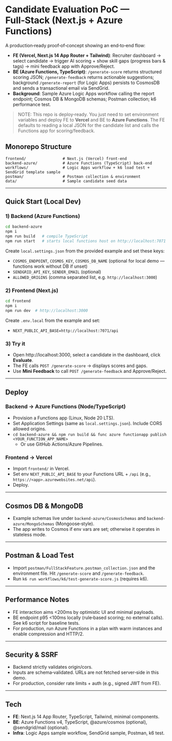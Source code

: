 # Candidate Evaluation PoC — Full‑Stack (Next.js + Azure Functions)

A production‑ready proof‑of‑concept showing an end‑to‑end flow:
- **FE (Vercel, Next.js 14 App Router + Tailwind)**: Recruiter dashboard → select candidate → trigger AI scoring + show skill gaps (progress bars & tags) → mini feedback app with Approve/Reject.
- **BE (Azure Functions, TypeScript)**: `/generate-score` returns structured scoring JSON; `/generate-feedback` returns actionable suggestions; background `/generate-report` (for Logic Apps) persists to CosmosDB and sends a transactional email via SendGrid.
- **Background**: Sample Azure Logic Apps workflow calling the report endpoint; Cosmos DB & MongoDB schemas; Postman collection; k6 performance test.

> NOTE: This repo is deploy‑ready. You just need to set environment variables and deploy FE to **Vercel** and BE to **Azure Functions**. The FE defaults to reading a local JSON for the candidate list and calls the Functions app for scoring/feedback.

## Monorepo Structure
```
frontend/                # Next.js (Vercel) front-end
backend-azure/           # Azure Functions (TypeScript) back-end
workflows/               # Logic Apps workflow + k6 load test + SendGrid template sample
postman/                 # Postman collection & environment
data/                    # Sample candidate seed data
```

---

## Quick Start (Local Dev)

### 1) Backend (Azure Functions)

```bash
cd backend-azure
npm i
npm run build   # compile TypeScript
npm run start   # starts local functions host on http://localhost:7071
```
Create `local.settings.json` from the provided example and set these keys:
- `COSMOS_ENDPOINT`, `COSMOS_KEY`, `COSMOS_DB_NAME` (optional for local demo — functions work without DB if unset)
- `SENDGRID_API_KEY`, `SENDER_EMAIL` (optional)
- `ALLOWED_ORIGINS` (comma separated list, e.g. `http://localhost:3000`)

### 2) Frontend (Next.js)

```bash
cd frontend
npm i
npm run dev  # http://localhost:3000
```
Create `.env.local` from the example and set:
- `NEXT_PUBLIC_API_BASE=http://localhost:7071/api`

### 3) Try it
- Open http://localhost:3000, select a candidate in the dashboard, click **Evaluate**.
- The FE calls `POST /generate-score` → displays scores and gaps.
- Use **Mini Feedback** to call `POST /generate-feedback` and Approve/Reject.

---

## Deploy

### Backend → Azure Functions (Node/TypeScript)
- Provision a Functions app (Linux, Node 20 LTS).
- Set Application Settings (same as `local.settings.json`). Include CORS allowed origins.
- `cd backend-azure && npm run build && func azure functionapp publish <YOUR_FUNCTION_APP_NAME>`
  - Or use GitHub Actions/Azure Pipelines.

### Frontend → Vercel
- Import `frontend/` in Vercel.
- Set env `NEXT_PUBLIC_API_BASE` to your Functions URL + `/api` (e.g., `https://<app>.azurewebsites.net/api`).
- Deploy.

---

## Cosmos DB & MongoDB
- Example schemas live under `backend-azure/CosmosSchemas` and `backend-azure/MongoSchemas` (Mongoose‑style).
- The app writes to Cosmos if env vars are set; otherwise it operates in stateless mode.

---

## Postman & Load Test
- Import `postman/FullStackFeature.postman_collection.json` and the environment file. Hit `/generate-score` and `/generate-feedback`.
- Run `k6 run workflows/k6/test-generate-score.js` (requires k6).

---

## Performance Notes
- FE interaction aims <200ms by optimistic UI and minimal payloads.
- BE endpoint p95 <100ms locally (rule‑based scoring; no external calls). See k6 script for baseline tests.
- For production, run Azure Functions in a plan with warm instances and enable compression and HTTP/2.

---

## Security & SSRF
- Backend strictly validates origin/cors.
- Inputs are schema‑validated. URLs are not fetched server‑side in this demo.
- For production, consider rate limits + auth (e.g., signed JWT from FE).

---

## Tech
- **FE**: Next.js 14 App Router, TypeScript, Tailwind, minimal components.
- **BE**: Azure Functions v4, TypeScript, @azure/cosmos (optional), @sendgrid/mail (optional).
- **Infra**: Logic Apps sample workflow, SendGrid sample, Postman, k6 test.
